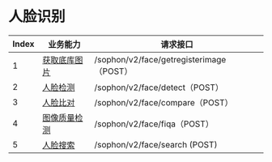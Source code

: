 # 人脸识别

| Index | 业务能力                                                     | 请求接口                                 |
| ----- | ------------------------------------------------------------ | ---------------------------------------- |
| 1     | [获取底库图片](../5.3-identity-manager/9-get-register-pic.md) | /sophon/v2/face/getregisterimage（POST） |
| 2     | [人脸检测](2-face-detect.md)                                 | /sophon/v2/face/detect（POST）           |
| 3     | [人脸比对](3-face-compare.md)                                | /sophon/v2/face/compare（POST）          |
| 4     | [图像质量检测](4-face-fiqa.md)                               | /sophon/v2/face/fiqa（POST）             |
| 5     | [人脸搜索](5-face-search.md)                                 | /sophon/v2/face/search  (POST)           |



